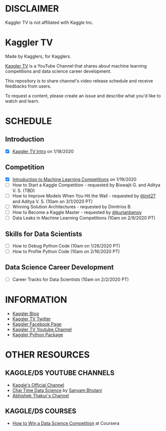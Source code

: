 # DISCLAIMER
Kaggler TV is not affiliated with Kaggle Inc.

# Kaggler TV
Made by Kagglers, for Kagglers.

[Kaggler TV](https://www.youtube.com/channel/UCI8Y-po83Y4LLnIdAe_cmNA/) is a YouTube Channel that shares about machine learning competitions and data science career development.

This repository is to share channel's video release schedule and receive feedbacks from users.

To request a content, please create an issue and describe what you'd like to watch and learn.

# SCHEDULE

## Introduction
- [x] [Kaggler TV Intro](https://www.youtube.com/playlist?list=PLFXBBYbamrKk7eo3fzeKnV_RQqx9bYYx5) on 1/18/2020

## Competition
- [x] [Introduction to Machine Learning Competitions](https://youtu.be/at9NHytskzc) on 1/19/2020
- [ ] How to Start a Kaggle Competition - requested by Biswajit G. and Aditya V. S. (TBD)
- [ ] How to Improve Models When You Hit the Wall - requested by [@init27](https://github.com/init27) and Aditya V. S. (10am on 3/1/2020 PT)
- [ ] Winning Solution Architectures - requested by Dimitrios B.
- [ ] How to Become a Kaggle Master - requested by [@kurianbenoy](https://github.com/kurianbenoy)
- [ ] Data Leaks in Machine Learning Competitions (10am on 2/9/2020 PT)

## Skills for Data Scientists
- [ ] How to Debug Python Code (10am on 1/26/2020 PT)
- [ ] How to Profile Python Code (10am on 2/16/2020 PT)

## Data Science Career Development
- [ ] Career Tracks for Data Scientists (10am on 2/2/2020 PT)

# INFORMATION
* [Kaggler Blog](https://kaggler.com)
* [Kaggler TV Twitter](https://twitter.com/kagglertv)
* [Kaggler Facebook Page](https://www.facebook.com/Kaggler/)
* [Kaggler TV Youtube Channel](https://www.youtube.com/channel/UCI8Y-po83Y4LLnIdAe_cmNA/)
* [Kaggler Python Package](https://github.com/jeongyoonlee/Kaggler)

# OTHER RESOURCES

## KAGGLE/DS YOUTUBE CHANNELS
* [Kaggle's Official Channel](https://www.youtube.com/channel/UCSNeZleDn9c74yQc-EKnVTA)
* [Chai Time Data Science](https://www.youtube.com/channel/UCRjtBP-o5FbgRzX2BHQEFtQ) by [Sanyam Bhutani](https://www.kaggle.com/init27)
* [Abhishek Thakur's Channel](https://www.youtube.com/channel/UCBPRJjIWfyNG4X-CRbnv78A)

## KAGGLE/DS COURSES
* [How to Win a Data Science Competition](https://coursera.org/learn/competitive-data-science) at Coursera
